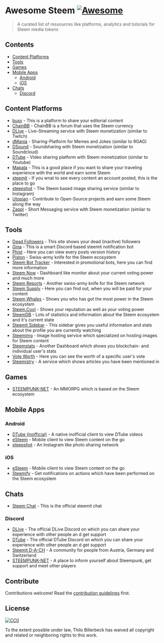 # Awesome Steem [![Awesome](https://cdn.rawgit.com/sindresorhus/awesome/d7305f38d29fed78fa85652e3a63e154dd8e8829/media/badge.svg)](https://github.com/sindresorhus/awesome)

> A curated list of ressources like platforms, analytics and tutorials for Steem media tokens


## Contents

- [Content Platforms](#content-platforms)
- [Tools](#tools)
- [Games](#games)
- [Mobile Apps](#mobile-apps)
    - [Android](#android)
    - [iOS](#ios)
- [Chats](#chats)
    - [Discord](#discord)

## Content Platforms

- [busy](https://busy.org/) - This is a platform to share your editorial content
- [ChainBB](https://chainbb.com/) - ChainBB is a forum that uses the Steem currency
- [DLive](https://dlive.io/) - Live-Streaming service with Steem monetization (similar to Twitch)
- [dMania](https://dmania.lol/) - Sharing-Platform for Memes and Jokes (similar to 9GAG)
- [DSound](https://dsound.audio/) - Soundsharing with Steem monetization (similar to Soundcloud)
- [DTube](https://d.tube/) - Video sharing platform with Steem monetization (similar to Youtube)
- [Mapala](https://mapala.net/en/) - This is a good place if you want to share your traveling experience with the world and earn some Steem
- [steemit](https://steemit.com) - If you wnat to see every content an account posted, this is the place to go
- [steepshot](http://steepshot.io/) - The Steem based image sharing service (similar to Instagram)
- [Utopian](http://utopian.io/) - Contribute to Open-Source projects and earn some Steem along the way
- [Zappl](https://zappl.com/) - Short Messaging service with Steem monetization (similar to Twitter)

## Tools

- [Dead Followers](http://steemit.deadfollowers.info/) - This site shows your dead (inactive) followers
- [Gina](https://steemit.com/introduceyourself/@ginabot/hi-i-am-gina-i-m-here-to-help) - This is a smart Discord based steemit notification bot
- [Phist](https://phist.steemdata.com/) - Here you can view every posts version history
- [Piston](http://piston.rocks/) - Swiss-army knife for the Steem ecosystem
- [Steem Bot Tracker](https://steembottracker.com/) - Interested in promotional bots, here you can find more information
- [Steem Now](https://www.steemnow.com/) - Dashboard like monitor about your current voting power and much more
- [Steem Reports](http://www.steemreports.com/) - Another swiss-army knife for the Steem network
- [Steem Supply](http://steem.supply/) - Here you can find out, when you will be paid for your content
- [Steem Whales](http://steemwhales.com/) - Shows you who has got the most power in the Steem ecosystem
- [Steem.Cool](http://steem.cool/) - Shows your reputation as well as your voting power
- [SteemDB](https://steemdb.com/) - Lots of statistics and information about the Steem ecosystem and it's current state
- [Steemit Sidebar](https://utopian.io/utopian-io/@mwfiae/steemit-sidebar) - This sidebar gives you useful information and stats about the profile you are currently watching
- [Steemimg](http://steemimg.com/) - Image hosting service which specialized on hosting images for Steem content
- [Steemstats](http://steemstats.com/) - Another Dashboard which shows you blockchain- and individual user's stats
- [Vote Worth](http://www.steemdollar.com/dollar_per_vote.php?) - Here you can see the worth of a specific user's vote
- [Steemistry](http://steemistry.com/steemit-mentions-tool) - A service which shows articles you have been mentioned in

## Games

- [STEEMPUNK-NET](https://www.steempunk.net/) - An MMORPG which is based on the Steem ecosystem

## Mobile Apps

### Android
- [DTube (inofficial)](https://github.com/powerpoint45/dtube-mobile-unofficial) - A native inofficial client to view DTube videos
- [eSteem](https://play.google.com/store/apps/details?id=com.netsolutions.esteem&hl=de) - Mobile client to view Steem content on the go
- [steepshot](https://play.google.com/store/apps/details?id=com.droid.steepshot&rdid=com.droid.steepshot) - An Instagram like photo sharing network

### iOS
- [eSteem](https://itunes.apple.com/de/app/esteem-mobile/id1141397898?mt=8) - Mobile client to view Steem content on the go
- [Steemify](https://itunes.apple.com/app/steemify/id1290154477) - Get notifications on actions which have been performed on the Steem ecosystem


## Chats
- [Steem Chat](http://steemit.chat/) - This is the official steemit chat


### Discord
- [DLive](https://discord.gg/qzsJqMA) - The official DLive Discord on which you can share your experience with other people an d get support
- [DTube](https://discord.gg/6bzJWyW) - The official DTube Discord on which you can share your experience with other people an d get support
- [Steemit D-A-CH](https://discord.gg/xpb43eK) - A community for people from Austria, Germany and Switzerland
- [STEEMPUNK-NET](https://discord.gg/baax5eS) - A place to inform yourself about Steempunk, get support and meet other players

## Contribute

Contributions welcome! Read the [contribution guidelines](contributing.md) first.

## License

[![CC0](http://mirrors.creativecommons.org/presskit/buttons/88x31/svg/cc-zero.svg)](http://creativecommons.org/publicdomain/zero/1.0)

To the extent possible under law, Thilo Billerbeck has waived all copyright and
related or neighboring rights to this work.
